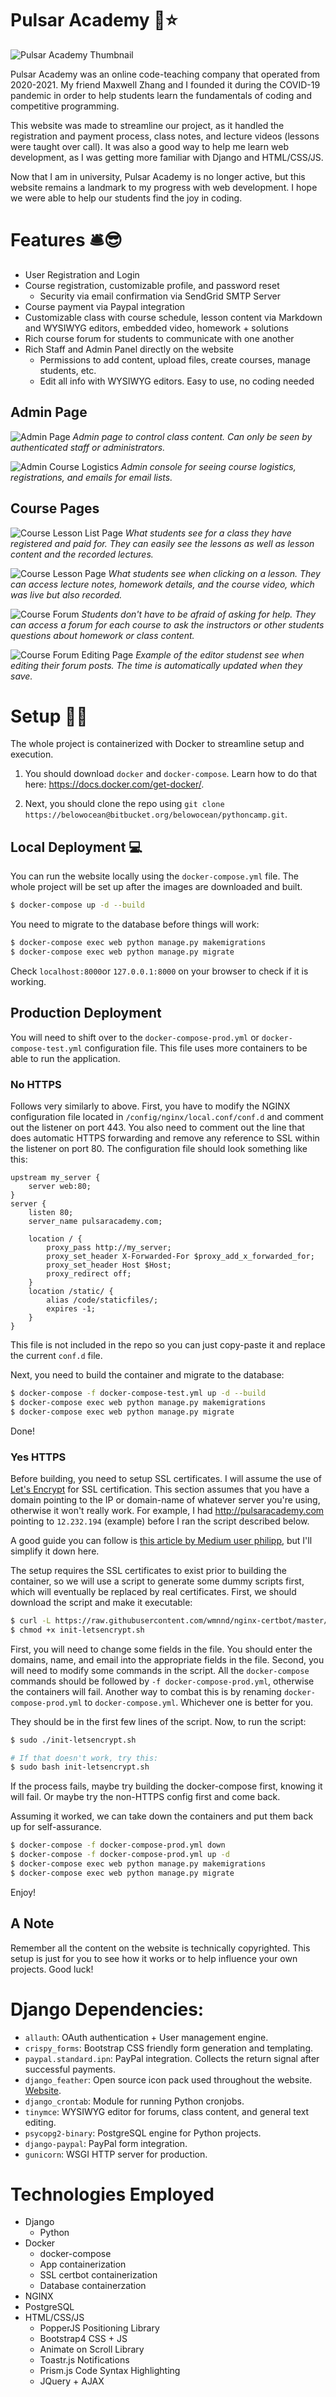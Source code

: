 # Pulsar Academy 🚀⭐

![Pulsar Academy Thumbnail](/README_images/pulsaracademy.png)

Pulsar Academy was an online code-teaching company that operated from 2020-2021. My friend Maxwell Zhang and I founded it during the COVID-19 pandemic in order to help students learn the fundamentals of coding and competitive programming. 

This website was made to streamline our project, as it handled the registration and payment process, class notes, and lecture videos (lessons were taught over call). It was also a good way to help me learn web development, as I was getting more familiar with Django and HTML/CSS/JS.

Now that I am in university, Pulsar Academy is no longer active, but this website remains a landmark to my progress with web development. I hope we were able to help our students find the joy in coding.

# Features 🛎😎
- User Registration and Login 
- Course registration, customizable profile, and password reset
    - Security via email confirmation via SendGrid SMTP Server
- Course payment via Paypal integration
- Customizable class with course schedule, lesson content via Markdown and WYSIWYG editors, embedded video, homework + solutions
- Rich course forum for students to communicate with one another
- Rich Staff and Admin Panel directly on the website
    - Permissions to add content, upload files, create courses, manage students, etc.
    - Edit all info with WYSIWYG editors. Easy to use, no coding needed
    
## Admin Page
![Admin Page](/README_images/adminpage.png)
*Admin page to control class content. Can only be seen by authenticated staff or administrators.*

![Admin Course Logistics](/README_images/adminconsole.png)
*Admin console for seeing course logistics, registrations, and emails for email lists.*

## Course Pages
![Course Lesson List Page](/README_images/lessonpage.png)
*What students see for a class they have registered and paid for. They can easily see the lessons as well as lesson content and the recorded lectures.*

![Course Lesson Page](/README_images/lesson.png)
*What students see when clicking on a lesson. They can access lecture notes, homework details, and the course video, which was live but also recorded.*

![Course Forum](/README_images/forum.png)
*Students don't have to be afraid of asking for help. They can access a forum for each course to ask the instructors or other students questions about homework or class content.*

![Course Forum Editing Page](/README_images/forumedit.png)
*Example of the editor studenst see when editing their forum posts. The time is automatically updated when they save.*

# Setup 🧑‍🍳

The whole project is containerized with Docker to streamline setup and execution.

1. You should download `docker` and `docker-compose`. Learn how to do that here: https://docs.docker.com/get-docker/.

2. Next, you should clone the repo using `git clone https://belowocean@bitbucket.org/belowocean/pythoncamp.git`.

## Local Deployment 💻

You can run the website locally using the `docker-compose.yml` file. The whole project will be set up after the images are downloaded and built.

```bash
$ docker-compose up -d --build
```

You need to migrate to the database before things will work:

```bash
$ docker-compose exec web python manage.py makemigrations
$ docker-compose exec web python manage.py migrate
```

Check `localhost:8000`or `127.0.0.1:8000` on your browser to check if it is working. 

## Production Deployment

You will need to shift over to the `docker-compose-prod.yml` or `docker-compose-test.yml` configuration file. This file uses more containers to be able to run the application.

### No HTTPS

Follows very similarly to above. First, you have to modify the NGINX configuration file located in `/config/nginx/local.conf/conf.d` and comment out the listener on port 443. You also need to comment out the line that does  automatic HTTPS forwarding and remove any reference to SSL within the listener on port 80. The configuration file should look something like this:

```nginx
upstream my_server {
    server web:80;
}
server {
    listen 80;
    server_name pulsaracademy.com;

    location / {
        proxy_pass http://my_server;
        proxy_set_header X-Forwarded-For $proxy_add_x_forwarded_for;
        proxy_set_header Host $Host;
        proxy_redirect off;
    }
    location /static/ {
        alias /code/staticfiles/;
        expires -1;
    }
}
```

This file is not included in the repo so you can just copy-paste it and replace the current `conf.d` file.

Next, you need to build the container and migrate to the database:

```bash
$ docker-compose -f docker-compose-test.yml up -d --build
$ docker-compose exec web python manage.py makemigrations
$ docker-compose exec web python manage.py migrate
```

Done!

### Yes HTTPS

Before building, you need to setup SSL certificates. I will assume the use of [Let's Encrypt](https://letsencrypt.org/) for SSL certification. This section assumes that you have a domain pointing to the IP or domain-name of whatever server you're using, otherwise it won't really work. For example, I had http://pulsaracademy.com pointing to `12.232.194` (example) before I ran the script described below.

A good guide you can follow is [this article by Medium user philipp](https://pentacent.medium.com/nginx-and-lets-encrypt-with-docker-in-less-than-5-minutes-b4b8a60d3a71), but I'll simplify it down here. 

The setup requires the SSL certificates to exist prior to building the container, so we will use a script to generate some dummy scripts first, which will eventually be replaced by real certificates. First, we should download the script and make it executable:

```bash
$ curl -L https://raw.githubusercontent.com/wmnnd/nginx-certbot/master/init-letsencrypt.sh > init-letsencrypt.sh
$ chmod +x init-letsencrypt.sh
```

First, you will need to change some fields in the file. You should enter the domains, name, and email into the appropriate fields in the file. Second, you will need to modify some commands in the script. All the `docker-compose` commands should be followed by `-f docker-compose-prod.yml`, otherwise the containers will fail. Another way to combat this is by renaming `docker-compose-prod.yml` to `docker-compose.yml`. Whichever one is better for you.

They should be in the first few lines of the script. Now, to run the script:

```bash
$ sudo ./init-letsencrypt.sh

# If that doesn't work, try this:
$ sudo bash init-letsencrypt.sh
```

If the process fails, maybe try building the docker-compose first, knowing it will fail. Or maybe try the non-HTTPS config first and come back. 

Assuming it worked, we can take down the containers and put them back up for self-assurance.

```bash
$ docker-compose -f docker-compose-prod.yml down
$ docker-compose -f docker-compose-prod.yml up -d
$ docker-compose exec web python manage.py makemigrations
$ docker-compose exec web python manage.py migrate
```

Enjoy! 

## A Note

Remember all the content on the website is technically copyrighted. This setup is just for you to see how it works or to help influence your own projects. Good luck!

# Django Dependencies:
- `allauth`: OAuth authentication + User management engine.
- `crispy_forms`: Bootstrap CSS friendly form generation and templating.
- `paypal.standard.ipn`: PayPal integration. Collects the return signal after successful payments. 
- `django_feather`: Open source icon pack used throughout the website. [Website](https://feathericons.com/).
- `django_crontab`: Module for running Python cronjobs.
- `tinymce`: WYSIWYG editor for forums, class content, and general text editing. 
- `psycopg2-binary`: PostgreSQL engine for Python projects.
- `django-paypal`: PayPal form integration.
- `gunicorn`: WSGI HTTP server for production.

# Technologies Employed
- Django
  - Python
- Docker
  - docker-compose
  - App containerization
  - SSL certbot containerization
  - Database containerzation
- NGINX
- PostgreSQL
- HTML/CSS/JS
  - PopperJS Positioning Library
  - Bootstrap4 CSS + JS
  - Animate on Scroll Library
  - Toastr.js Notifications
  - Prism.js Code Syntax Highlighting
  - JQuery + AJAX
